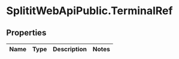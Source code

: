 # SplititWebApiPublic.TerminalRef

## Properties

Name | Type | Description | Notes
------------ | ------------- | ------------- | -------------


